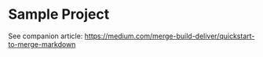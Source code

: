 # Sample Project
See companion article: https://medium.com/merge-build-deliver/quickstart-to-merge-markdown